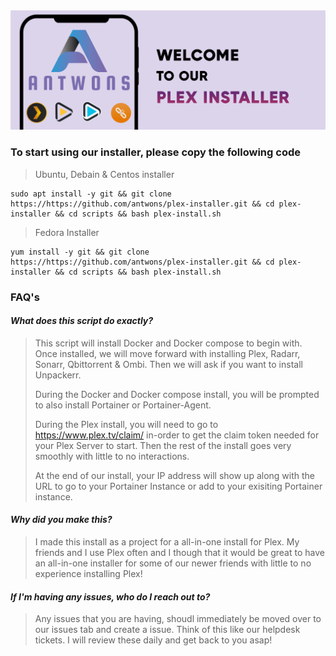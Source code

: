 <img src="https://github.com/antwons/plex-installer/blob/V0.1/branding/design-de18c445-f454-49b1-b383-fa7684c38d83.png?raw=true"> 

### To start using our installer, please copy the following code
> Ubuntu, Debain & Centos installer
```
sudo apt install -y git && git clone https://https://github.com/antwons/plex-installer.git && cd plex-installer && cd scripts && bash plex-install.sh
```
> Fedora Installer
```
yum install -y git && git clone https://https://github.com/antwons/plex-installer.git && cd plex-installer && cd scripts && bash plex-install.sh
```
### FAQ's 

#### *What does this script do exactly?*
> This script will install Docker and Docker compose to begin with. Once installed, we will move forward with installing Plex, Radarr, Sonarr, Qbittorrent & Ombi. Then we will ask if you want to install Unpackerr.
> 
> During the Docker and Docker compose install, you will be prompted to also install Portainer or Portainer-Agent. 
> 
>During the Plex install, you will need to go to https://www.plex.tv/claim/ in-order to get the claim token needed for your Plex Server to start. Then the rest of the install goes very smoothly with little to no interactions.
>
> At the end of our install, your IP address will show up along with the URL to go to your Portainer Instance or add to your exisiting Portainer instance. 
#### *Why did you make this?*
> I made this install as a project for a all-in-one install for Plex. My friends and I use Plex often and I though that it would be great to have an all-in-one installer for some of our newer friends with little to no experience installing Plex!

#### *If I'm having any issues, who do I reach out to?* 
> Any issues that you are having, shoudl immediately be moved over to our issues tab and create a issue. Think of this like our helpdesk tickets. I will review these daily and get back to you asap!


